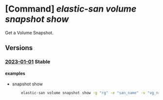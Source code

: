 # [Command] _elastic-san volume snapshot show_

Get a Volume Snapshot.

## Versions

### [2023-01-01](/Resources/mgmt-plane/L3N1YnNjcmlwdGlvbnMve30vcmVzb3VyY2Vncm91cHMve30vcHJvdmlkZXJzL21pY3Jvc29mdC5lbGFzdGljc2FuL2VsYXN0aWNzYW5zL3t9L3ZvbHVtZWdyb3Vwcy97fS9zbmFwc2hvdHMve30=/2023-01-01.xml) **Stable**

<!-- mgmt-plane /subscriptions/{}/resourcegroups/{}/providers/microsoft.elasticsan/elasticsans/{}/volumegroups/{}/snapshots/{} 2023-01-01 -->

#### examples

- snapshot show
    ```bash
        elastic-san volume snapshot show -g "rg" -e "san_name" -v "vg_name" -n "snapshot_name"
    ```

